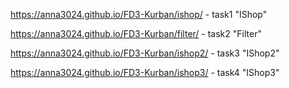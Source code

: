 
https://anna3024.github.io/FD3-Kurban/ishop/ - task1 "IShop"

https://anna3024.github.io/FD3-Kurban/filter/ - task2 "Filter"

https://anna3024.github.io/FD3-Kurban/ishop2/ - task3 "IShop2"

https://anna3024.github.io/FD3-Kurban/ishop3/ - task4 "IShop3"
